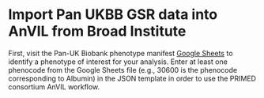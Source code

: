 # Import Pan UKBB GSR data into AnVIL from Broad Institute

First, visit the Pan-UK Biobank phenotype manifest [Google Sheets](https://docs.google.com/spreadsheets/d/1AeeADtT0U1AukliiNyiVzVRdLYPkTbruQSk38DeutU8/edit#gid=1450719288) to identify a phenotype of interest for your analysis. Enter at least one phenocode from the Google Sheets file (e.g., 30600 is the phenocode corresponding to Albumin) in the JSON template in order to use the PRIMED consortium AnVIL workflow.
